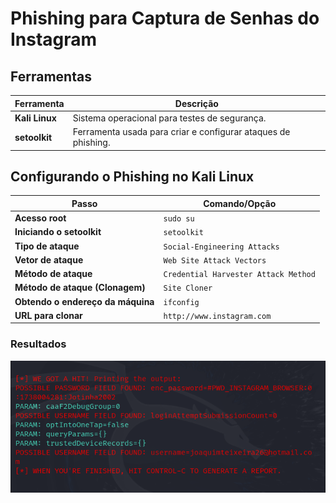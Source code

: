 # Phishing para Captura de Senhas do Instagram

## Ferramentas
| **Ferramenta** | **Descrição** |
|----------------|---------------|
| **Kali Linux** | Sistema operacional para testes de segurança. |
| **setoolkit**  | Ferramenta usada para criar e configurar ataques de phishing. |

## Configurando o Phishing no Kali Linux
| **Passo**                          | **Comando/Opção**                                        |
|-------------------------------------|----------------------------------------------------------|
| **Acesso root**                     | `sudo su`                                                |
| **Iniciando o setoolkit**           | `setoolkit`                                              |
| **Tipo de ataque**                  | `Social-Engineering Attacks`                             |
| **Vetor de ataque**                 | `Web Site Attack Vectors`                                |
| **Método de ataque**                | `Credential Harvester Attack Method`                     |
| **Método de ataque (Clonagem)**     | `Site Cloner`                                            |
| **Obtendo o endereço da máquina**   | `ifconfig`                                               |
| **URL para clonar**                 | `http://www.instagram.com`                                |

### Resultados

![Alt text](./logincapture.png "optional title")
